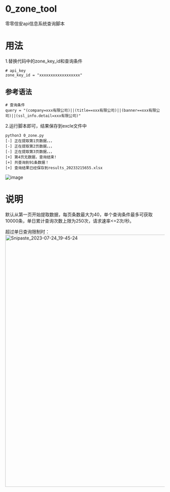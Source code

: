 # 0_zone_tool
零零信安api信息系统查询脚本

# 用法
1.替换代码中的zone_key_id和查询条件
```
# api_key
zone_key_id = "xxxxxxxxxxxxxxxxxx"
```

## 参考语法
```
# 查询条件
query = "(company=xxx有限公司)||(title==xxx有限公司)||(banner==xxx有限公司)||(ssl_info.detail=xxx有限公司)"
```

2.运行脚本即可，结果保存到excle文件中
```
python3 0_zone.py
[-] 正在提取第1页数据，，，
[-] 正在提取第2页数据，，，
[-] 正在提取第3页数据，，，
[+] 第4页无数据，查询结束!
[+] 共查询到91条数据！
[+] 查询结果已经保存到results_20233215655.xlsx
```

![image](https://user-images.githubusercontent.com/37563697/222225610-07bf4cb3-9227-4ad4-b55a-6dbe56a33771.png)

# 说明

默认从第一页开始提取数据，每页条数最大为40，单个查询条件最多可获取10000条，单日累计查询次数上限为250次，请求速率<=2次/秒。

超过单日查询限制时：
<img width="794" alt="Snipaste_2023-07-24_19-45-24" src="https://github.com/wkend/0_zone_tool/assets/37563697/d8fe2fb2-d67e-4356-826a-3a09d83b8240">
